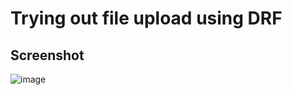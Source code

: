# Trying out file upload using DRF

## Screenshot
![image](https://user-images.githubusercontent.com/60350731/206169015-56658a7a-6639-44f2-895b-ea30435a0617.png)
